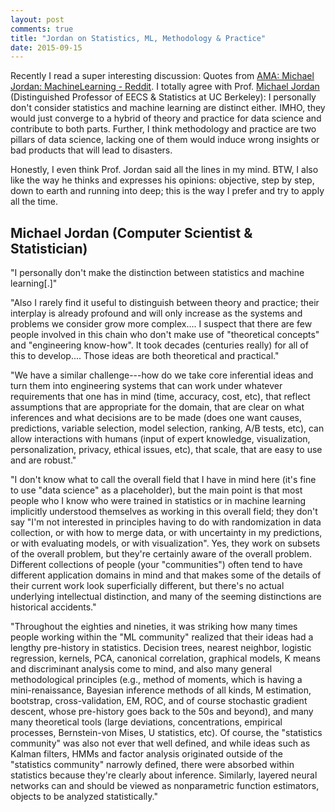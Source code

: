 ```yaml
---
layout: post
comments: true
title: "Jordan on Statistics, ML, Methodology & Practice"
date: 2015-09-15
---
```


Recently I read a super interesting discussion: Quotes from [AMA: Michael Jordan: MachineLearning - Reddit](http://bit.ly/1NRdaba). I totally agree with Prof. [Michael Jordan](http://www.cs.berkeley.edu/~jordan/) (Distinguished Professor of EECS & Statistics at UC Berkeley): I personally don't consider statistics and machine learning are distinct either. IMHO, they would just converge to a hybrid of theory and practice for data science and contribute to both parts. Further, I think methodology and practice are two pillars of data science, lacking one of them would induce wrong insights or bad products that will lead to disasters.

Honestly, I even think Prof. Jordan said all the lines in my mind. BTW, I also like the way he thinks and expresses his opinions: objective, step by step, down to earth and running into deep; this is the way I prefer and try to apply all the time.

## Michael Jordan (Computer Scientist & Statistician)

"I personally don't make the distinction between statistics and machine learning[.]"

"Also I rarely find it useful to distinguish between theory and practice; their interplay is already profound and will only increase as the systems and problems we consider grow more complex.... I suspect that there are few people involved in this chain who don't make use of "theoretical concepts" and "engineering know-how". It took decades (centuries really) for all of this to develop.... Those ideas are both theoretical and practical."

"We have a similar challenge---how do we take core inferential ideas and turn them into engineering systems that can work under whatever requirements that one has in mind (time, accuracy, cost, etc), that reflect assumptions that are appropriate for the domain, that are clear on what inferences and what decisions are to be made (does one want causes, predictions, variable selection, model selection, ranking, A/B tests, etc), can allow interactions with humans (input of expert knowledge, visualization, personalization, privacy, ethical issues, etc), that scale, that are easy to use and are robust."

"I don't know what to call the overall field that I have in mind here (it's fine to use "data science" as a placeholder), but the main point is that most people who I know who were trained in statistics or in machine learning implicitly understood themselves as working in this overall field; they don't say "I'm not interested in principles having to do with randomization in data collection, or with how to merge data, or with uncertainty in my predictions, or with evaluating models, or with visualization". Yes, they work on subsets of the overall problem, but they're certainly aware of the overall problem. Different collections of people (your "communities") often tend to have different application domains in mind and that makes some of the details of their current work look superficially different, but there's no actual underlying intellectual distinction, and many of the seeming distinctions are historical accidents."

"Throughout the eighties and nineties, it was striking how many times people working within the "ML community" realized that their ideas had a lengthy pre-history in statistics. Decision trees, nearest neighbor, logistic regression, kernels, PCA, canonical correlation, graphical models, K means and discriminant analysis come to mind, and also many general methodological principles (e.g., method of moments, which is having a mini-renaissance, Bayesian inference methods of all kinds, M estimation, bootstrap, cross-validation, EM, ROC, and of course stochastic gradient descent, whose pre-history goes back to the 50s and beyond), and many many theoretical tools (large deviations, concentrations, empirical processes, Bernstein-von Mises, U statistics, etc). Of course, the "statistics community" was also not ever that well defined, and while ideas such as Kalman filters, HMMs and factor analysis originated outside of the "statistics community" narrowly defined, there were absorbed within statistics because they're clearly about inference. Similarly, layered neural networks can and should be viewed as nonparametric function estimators, objects to be analyzed statistically."

